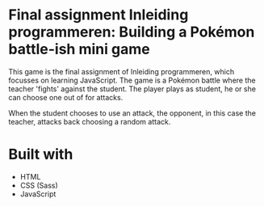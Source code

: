 # Final assignment Inleiding programmeren: Building a Pokémon battle-ish mini game

This game is the final assignment of Inleiding programmeren, which focusses on learning JavaScript. The game is a Pokémon battle where the teacher 'fights' against the student. The player plays as student, he or she can choose one out of for attacks.

When the student chooses to use an attack, the opponent, in this case the teacher, attacks back choosing a random attack.

# Built with
- HTML
- CSS (Sass)
- JavaScript
